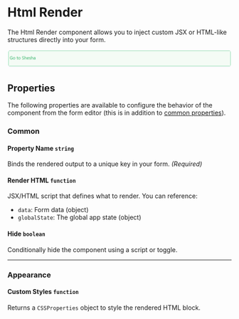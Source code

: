 # Html Render
The Html Render component allows you to inject custom JSX or HTML-like structures directly into your form. 

![Image](../Advanced/images/htmlrender1.png)

## Properties

The following properties are available to configure the behavior of the component from the form editor (this is in addition to [common properties](/docs/front-end-basics/form-components/common-component-properties)).

### Common

#### **Property Name** `string`  
Binds the rendered output to a unique key in your form. *(Required)*

#### **Render HTML** `function`  
JSX/HTML script that defines what to render. You can reference:
- `data`: Form data (object)
- `globalState`: The global app state (object)

#### **Hide** `boolean`  
Conditionally hide the component using a script or toggle.

___

### Appearance
#### **Custom Styles** `function`  
Returns a `CSSProperties` object to style the rendered HTML block.
